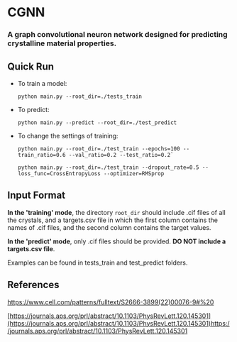 # CGNN
### A graph convolutional neuron network designed for predicting crystalline material properties.

## Quick Run
* To train a model:

  `python main.py --root_dir=./tests_train` 

* To predict:

  `python main.py --predict --root_dir=./test_predict`

* To change the settings of training:

  ```
  python main.py --root_dir=./test_train --epochs=100 --train_ratio=0.6 --val_ratio=0.2 --test_ratio=0.2`

  python main.py --root_dir=./test_train --dropout_rate=0.5 --loss_func=CrossEntropyLoss --optimizer=RMSprop
  ```

## Input Format
**In the 'training' mode**, the directory `root_dir` should include .cif files of all the crystals, and a targets.csv file in which the first column contains the names of .cif files, and the second column contains the target values.

**In the 'predict' mode**, only .cif files should be provided. **DO NOT include a targets.csv file**.

Examples can be found in tests_train and test_predict folders.

## References
https://www.cell.com/patterns/fulltext/S2666-3899(22)00076-9#%20

[https://journals.aps.org/prl/abstract/10.1103/PhysRevLett.120.145301](https://journals.aps.org/prl/abstract/10.1103/PhysRevLett.120.145301)https://journals.aps.org/prl/abstract/10.1103/PhysRevLett.120.145301
